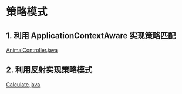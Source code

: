 # 策略模式

## 1. 利用 ApplicationContextAware 实现策略匹配
[AnimalController.java](..%2F..%2Fdemo_spring%2Fsrc%2Fmain%2Fjava%2Fcom%2Fwy%2Fspring_demo%2Fdesign_patterns%2Fstrategy%2FAnimalController.java)

## 2. 利用反射实现策略模式
[Calculate.java](..%2F..%2Fdemo_code%2Fsrc%2Fcom%2Fwy%2Fdesign_pattern%2Fstrategy%2Fcal%2FCalculate.java)